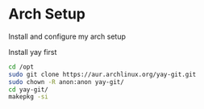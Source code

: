 # Arch Setup

Install and configure my arch setup

Install yay first
```bash
cd /opt
sudo git clone https://aur.archlinux.org/yay-git.git
sudo chown -R anon:anon yay-git/
cd yay-git/
makepkg -si
```
